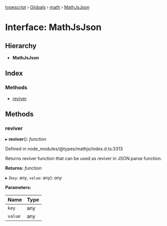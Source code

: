 [typescript](../README.md) › [Globals](../globals.md) › [math](../modules/math.md) › [MathJsJson](math.mathjsjson.md)

# Interface: MathJsJson

## Hierarchy

* **MathJsJson**

## Index

### Methods

* [reviver](math.mathjsjson.md#reviver)

## Methods

###  reviver

▸ **reviver**(): *function*

Defined in node_modules/@types/mathjs/index.d.ts:3313

Returns reviver function that can be used as reviver in JSON.parse function.

**Returns:** *function*

▸ (`key`: any, `value`: any): *any*

**Parameters:**

Name | Type |
------ | ------ |
`key` | any |
`value` | any |
